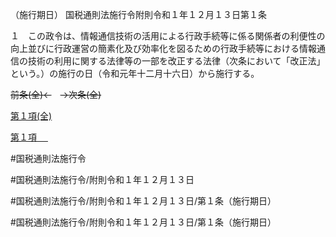 （施行期日）
国税通則法施行令附則令和１年１２月１３日第１条

１　この政令は、情報通信技術の活用による行政手続等に係る関係者の利便性の向上並びに行政運営の簡素化及び効率化を図るための行政手続等における情報通信の技術の利用に関する法律等の一部を改正する法律（次条において「改正法」という。）の施行の日（令和元年十二月十六日）から施行する。

~~前条(全)←~~　~~→次条(全)~~

[第１項(全)](国税通則法施行＿令附則令和１年１２月１３日第１条第１項_.md)  

[第１項 　 ](国税通則法施行＿令附則令和１年１２月１３日第１条第１項.md)  

#国税通則法施行令

#国税通則法施行令/附則令和１年１２月１３日

#国税通則法施行令/附則令和１年１２月１３日/第１条（施行期日）

#国税通則法施行令/附則令和１年１２月１３日/第１条（施行期日）

